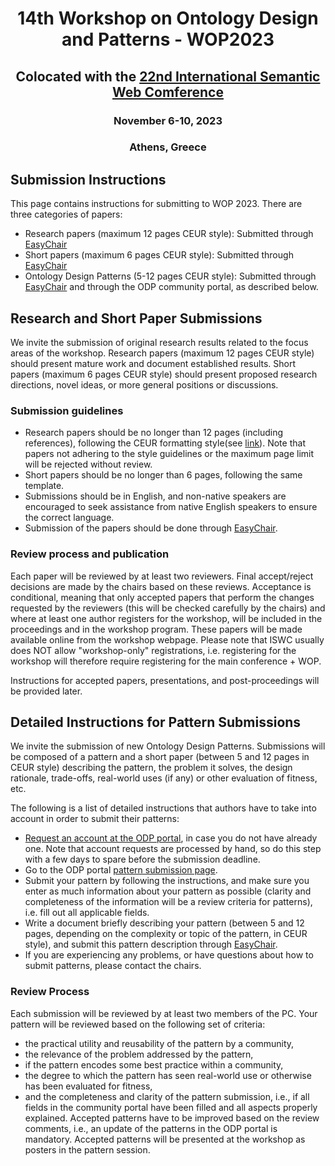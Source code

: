# <center>14th Workshop on Ontology Design and Patterns - WOP2023</center>
## <center>Colocated with the [22nd International Semantic Web Comference](https://iswc2023.semanticweb.org/)</center>
### <center>November 6-10, 2023 </center>
### <center>Athens, Greece</center>

## Submission Instructions

This page contains instructions for submitting to WOP 2023. There are three categories of papers:

- Research papers (maximum 12 pages CEUR style): Submitted through [EasyChair](https://easychair.org/conferences/?conf=wop2023)
- Short papers (maximum 6 pages CEUR style): Submitted through [EasyChair](https://easychair.org/conferences/?conf=wop2023)
- Ontology Design Patterns (5-12 pages CEUR style): Submitted through [EasyChair](https://easychair.org/conferences/?conf=wop2023) and through the ODP community portal, as described below.

## Research and Short Paper Submissions

We invite the submission of original research results related to the focus areas of the workshop. Research papers (maximum 12 pages CEUR style) should present mature work and document established results. Short papers (maximum 6 pages CEUR style) should present proposed research directions, novel ideas, or more general positions or discussions.

### Submission guidelines

- Research papers should be no longer than 12 pages (including references), following the CEUR formatting style(see [link](https://ceurws.wordpress.com/2020/03/31/ceurws-publishes-ceurart-paper-style/)). Note that papers not adhering to the style guidelines or the maximum page limit will be rejected without review.
- Short papers should be no longer than 6 pages, following the same template.
- Submissions should be in English, and non-native speakers are encouraged to seek assistance from native English speakers to ensure the correct language.
- Submission of the papers should be done through [EasyChair](https://easychair.org/conferences/?conf=wop2023).

### Review process and publication

Each paper will be reviewed by at least two reviewers. Final accept/reject decisions are made by the chairs based on these reviews. Acceptance is conditional, meaning that only accepted papers that perform the changes requested by the reviewers (this will be checked carefully by the chairs) and where at least one author registers for the workshop, will be included in the proceedings and in the workshop program. These papers will be made available online from the workshop webpage. Please note that ISWC usually does NOT allow "workshop-only" registrations, i.e. registering for the workshop will therefore require registering for the main conference + WOP.

Instructions for accepted papers, presentations, and post-proceedings will be provided later.

## Detailed Instructions for Pattern Submissions

We invite the submission of new Ontology Design Patterns. Submissions will be composed of a pattern and a short paper (between 5 and 12 pages in CEUR style) describing the pattern, the problem it solves, the design rationale, trade-offs, real-world uses (if any) or other evaluation of fitness, etc.

The following is a list of detailed instructions that authors have to take into account in order to submit their patterns:

- [Request an account at the ODP portal](http://ontologydesignpatterns.org/wiki/Special:RequestAccount), in case you do not have already one. Note that account requests are processed by hand, so do this step with a few days to spare before the submission deadline.
- Go to the ODP portal [pattern submission page](http://ontologydesignpatterns.org/wiki/Submissions:SubmitAPattern).
- Submit your pattern by following the instructions, and make sure you enter as much information about your pattern as possible (clarity and completeness of the information will be a review criteria for patterns), i.e. fill out all applicable fields.
- Write a document briefly describing your pattern (between 5 and 12 pages, depending on the complexity or topic of the pattern, in CEUR style), and submit this pattern description through [EasyChair](https://easychair.org/conferences/?conf=wop2023).
- If you are experiencing any problems, or have questions about how to submit patterns, please contact the chairs.

### Review Process

Each submission will be reviewed by at least two members of the PC. Your pattern will be reviewed based on the following set of criteria:
- the practical utility and reusability of the pattern by a community,
- the relevance of the problem addressed by the pattern,
- if the pattern encodes some best practice within a community,
- the degree to which the pattern has seen real-world use or otherwise has been evaluated for fitness,
- and the completeness and clarity of the pattern submission, i.e., if all fields in the community portal have been filled and all aspects properly explained.
Accepted patterns have to be improved based on the review comments, i.e., an update of the patterns in the ODP portal is mandatory. Accepted patterns will be presented at the workshop as posters in the pattern session.